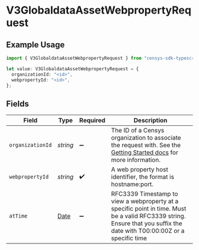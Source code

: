 # V3GlobaldataAssetWebpropertyRequest

## Example Usage

```typescript
import { V3GlobaldataAssetWebpropertyRequest } from "censys-sdk-typescript/models/operations";

let value: V3GlobaldataAssetWebpropertyRequest = {
  organizationId: "<id>",
  webpropertyId: "<id>",
};
```

## Fields

| Field                                                                                                                                                                                              | Type                                                                                                                                                                                               | Required                                                                                                                                                                                           | Description                                                                                                                                                                                        |
| -------------------------------------------------------------------------------------------------------------------------------------------------------------------------------------------------- | -------------------------------------------------------------------------------------------------------------------------------------------------------------------------------------------------- | -------------------------------------------------------------------------------------------------------------------------------------------------------------------------------------------------- | -------------------------------------------------------------------------------------------------------------------------------------------------------------------------------------------------- |
| `organizationId`                                                                                                                                                                                   | *string*                                                                                                                                                                                           | :heavy_minus_sign:                                                                                                                                                                                 | The ID of a Censys organization to associate the request with. See the [Getting Started docs](https://docs.censys.com/reference/get-started#step-3-set-your-organization-id) for more information. |
| `webpropertyId`                                                                                                                                                                                    | *string*                                                                                                                                                                                           | :heavy_check_mark:                                                                                                                                                                                 | A web property host identifier, the format is hostname:port.                                                                                                                                       |
| `atTime`                                                                                                                                                                                           | [Date](https://developer.mozilla.org/en-US/docs/Web/JavaScript/Reference/Global_Objects/Date)                                                                                                      | :heavy_minus_sign:                                                                                                                                                                                 | RFC3339 Timestamp to view a webproperty at a specific point in time. Must be a valid RFC3339 string. Ensure that you suffix the date with T00:00:00Z or a specific time                            |